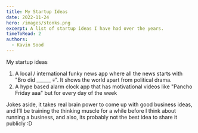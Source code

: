 ```yaml
---
title: My Startup Ideas
date: 2022-11-24
hero: /images/stonks.png
excerpt: A list of startup ideas I have had over the years.
timeToRead: 2
authors:
  - Kavin Sood
---
```


My startup ideas

1. A local / international funky news app where all the news starts with "Bro did ______ 💀". It shows the world apart from political drama.
2. A hype based alarm clock app that has motivational videos like "Pancho Friday aaa" but for every day of the week

Jokes aside, it takes real brain power to come up with good business ideas, and I’ll be training the thinking muscle for a while before I think about running a business, and also, its probably not the best idea to share it publicly :D